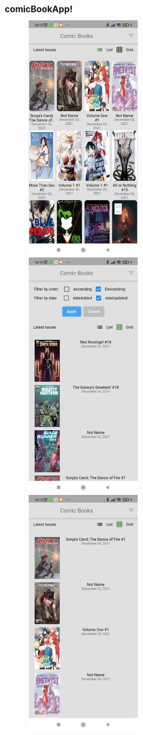 # comicBookApp!


<p align="center">
  <img src="landscape1.jpeg" width="350" title="hover text">
  <img src="landScapeFilter.jpeg" width="350" title="hover text">
  <img src="landscape.jpeg" width="350" alt="accessibility text">
</p>

